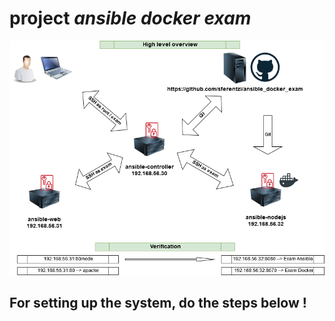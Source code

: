 # project *ansible docker exam*

![Sys Overview](ansible_docker_exam_overview.png "Sys Overview")

## For setting up the system, do the steps below !